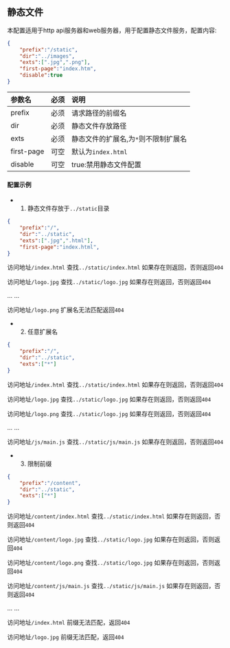 

## 静态文件

本配置适用于http api服务器和web服务器，用于配置静态文件服务，配置内容:

```json
{
    "prefix":"/static",
    "dir":"../images",
    "exts":[".jpg",".png"],
    "first-page":"index.htm",
    "disable":true
}
```


|参数名|必须|说明|
|:------|:-------:|:------|
|prefix|必须|请求路径的前缀名|
|dir|必须|静态文件存放路径|
|exts|必须|静态文件的扩展名,为`*`则不限制扩展名|
|first-page|可空|默认为`index.html`
|disable|可空| true:禁用静态文件配置|

####  配置示例

 + 1. 静态文件存放于`../static`目录
```json
{
    "prefix":"/",
    "dir":"../static",
    "exts":[".jpg",".html"],
    "first-page":"index.html",
}
```

访问地址`/index.html` 查找`../static/index.html` 如果存在则返回，否则返回`404`

访问地址`/logo.jpg` 查找`../static/logo.jpg` 如果存在则返回，否则返回`404`

... ...

访问地址`/logo.png` 扩展名无法匹配返回`404`

 + 2. 任意扩展名

```json
{
    "prefix":"/",
    "dir":"../static",
    "exts":["*"]
}
```

访问地址`/index.html` 查找`../static/index.html` 如果存在则返回，否则返回`404`

访问地址`/logo.jpg` 查找`../static/logo.jpg` 如果存在则返回，否则返回`404`

访问地址`/logo.png` 查找`../static/logo.jpg` 如果存在则返回，否则返回`404`

... ...

访问地址`/js/main.js` 查找`../static/js/main.js` 如果存在则返回，否则返回`404`



 + 3. 限制前缀

```json
{
    "prefix":"/content",
    "dir":"../static",
    "exts":["*"]
}
```

访问地址`/content/index.html` 查找`../static/index.html` 如果存在则返回，否则返回`404`

访问地址`/content/logo.jpg` 查找`../static/logo.jpg` 如果存在则返回，否则返回`404`

访问地址`/content/logo.png` 查找`../static/logo.jpg` 如果存在则返回，否则返回`404`

访问地址`/content/js/main.js` 查找`../static/js/main.js` 如果存在则返回，否则返回`404`

... ...

访问地址`/index.html` 前缀无法匹配，返回`404`

访问地址`/logo.jpg` 前缀无法匹配，返回`404`